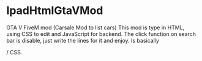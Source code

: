 # IpadHtmlGtaVMod
GTA V FiveM mod (Carsale Mod to list cars) 
This mod is type in HTML, using CSS to edit and JavaScript for backend.
The click function on search bar is disable,  just write the lines for it and enjoy.
Is basically <Div> / CSS. 
